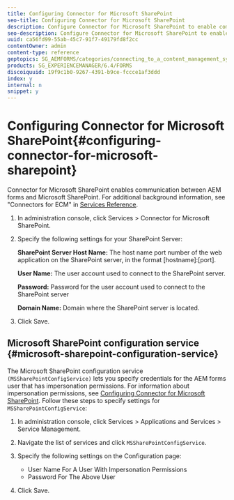 ```yaml
---
title: Configuring Connector for Microsoft SharePoint
seo-title: Configuring Connector for Microsoft SharePoint
description: Configure Connector for Microsoft SharePoint to enable communication between AEM forms and Microsoft SharePoint.
seo-description: Configure Connector for Microsoft SharePoint to enable communication between AEM forms and Microsoft SharePoint.
uuid: ca56fd99-55ab-45c7-91f7-49179fd8f2cc
contentOwner: admin
content-type: reference
geptopics: SG_AEMFORMS/categories/connecting_to_a_content_management_system
products: SG_EXPERIENCEMANAGER/6.4/FORMS
discoiquuid: 19f9c1b0-9267-4391-b9ce-fccce1af3ddd
index: y
internal: n
snippet: y
---
```


# Configuring Connector for Microsoft SharePoint{#configuring-connector-for-microsoft-sharepoint}

Connector for Microsoft SharePoint enables communication between AEM forms and Microsoft SharePoint. For additional background information, see "Connectors for ECM" in [Services Reference](http://www.adobe.com/go/learn_aemforms_services_63).

1. In administration console, click Services &gt; Connector for Microsoft SharePoint.
1. Specify the following settings for your SharePoint Server:

   **SharePoint Server Host Name:** The host name port number of the web application on the SharePoint server, in the format [hostname]:[port].

   **User Name:** The user account used to connect to the SharePoint server.

   **Password:** Password for the user account used to connect to the SharePoint server

   **Domain Name:** Domain where the SharePoint server is located.

1. Click Save.

## Microsoft SharePoint configuration service {#microsoft-sharepoint-configuration-service}

The Microsoft SharePoint configuration service `(MSSharePointConfigService)` lets you specify credentials for the AEM forms user that has impersonation permissions. For information about impersonation permissions, see [Configuring Connector for Microsoft SharePoint](http://help.adobe.com/en_US/AEMForms/6.1/SharePointConfig/index.html). Follow these steps to specify settings for `MSSharePointConfigService`:

1. In administration console, click Services &gt; Applications and Services &gt; Service Management.
1. Navigate the list of services and click `MSSharePointConfigService`.
1. Specify the following settings on the Configuration page:

    * User Name For A User With Impersonation Permissions
    * Password For The Above User

1. Click Save.

